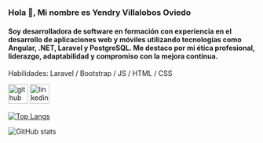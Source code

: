 ### Hola 👋, Mi nombre es Yendry Villalobos Oviedo
#### Soy desarrolladora de software en formación con experiencia en el desarrollo de aplicaciones web y móviles utilizando tecnologías como Angular, .NET, Laravel y PostgreSQL. Me destaco por mi ética profesional, liderazgo, adaptabilidad y compromiso con la mejora continua.


Habilidades: Laravel / Bootstrap / JS / HTML / CSS 



[<img src='https://cdn.jsdelivr.net/npm/simple-icons@3.0.1/icons/github.svg' alt='github' height='40'>](https://github.com/Yendry-13)  [<img src='https://cdn.jsdelivr.net/npm/simple-icons@3.0.1/icons/linkedin.svg' alt='linkedin' height='40'>](https://www.linkedin.com/in/www.linkedin.com/in/yendry-villalobos-oviedo-a7b2221aa/)  

[![Top Langs](https://github-readme-stats.vercel.app/api/top-langs/?username=Yendry-13)](https://github.com/anuraghazra/github-readme-stats)

![GitHub stats](https://github-readme-stats.vercel.app/api?username=Yendry-13&show_icons=true)  

